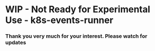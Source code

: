 # WIP - Not Ready for Experimental Use - k8s-events-runner
### Thank you very much for your interest. Please watch for updates
